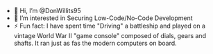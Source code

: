 - 👋 Hi, I’m @DonWillits95
- 👀 I’m interested in Securing Low-Code/No-Code Development
- ⚡ Fun fact: I have spent time "Driving" a battleship and played on a vintage World War II "game console" composed of dials, gears and shafts. It ran just as fas the modern computers on board.

<!---
DonWillits95/DonWillits95 is a ✨ special ✨ repository because its `README.md` (this file) appears on your GitHub profile.
You can click the Preview link to take a look at your changes.
--->
